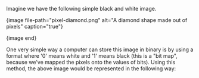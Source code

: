 Imagine we have the following simple black and white image.

{image file-path="pixel-diamond.png" alt="A diamond shape made out of pixels" caption="true"}

{image end}

One very simple way a computer can store this image in binary is by using a format where '0' means white and '1' means black (this is a "bit map", because we've mapped the pixels onto the values of bits). Using this method, the above image would be represented in the following way:
